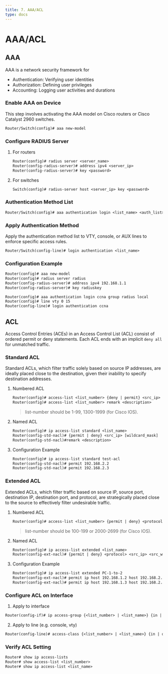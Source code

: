 ```yaml
---
title: 7. AAA/ACL
type: docs
---
```


# AAA/ACL

## AAA

AAA is a network security framework for

- Authentication: Verifying user identities
- Authorization: Defining user privileges
- Accounting: Logging user activities and durations

### Enable AAA on Device

This step involves activating the AAA model on Cisco routers or Cisco Catalyst 2960 switches.

```txt
Router/Switch(config)# aaa new-model
```

### Configure RADIUS Server

1. For routers
   ```txt
   Router(config)# radius server <server_name>
   Router(config-radius-server)# address ipv4 <server_ip>
   Router(config-radius-server)# key <password>
   ```
2. For switches
   ```txt
   Switch(config)# radius-server host <server_ip> key <password>
   ```

### Authentication Method List

```txt
Router/Switch(config)# aaa authentication login <list_name> <auth_list>
```

### Apply Authentication Method

Apply the authentication method list to VTY, console, or AUX lines to enforce specific access rules.

```txt
Router/Switch(config-line)# login authentication <list_name>
```

### Configuration Example

```txt
Router(config)# aaa new-model
Router(config)# radius server radius
Router(config-radius-server)# address ipv4 192.168.1.1
Router(config-radius-server)# key radiuskey

Router(config)# aaa authentication login ccna group radius local
Router(config)# line vty 0 15
Router(config-line)# login authentication ccna
```

## ACL

Access Control Entries (ACEs) in an Access Control List (ACL) consist of ordered permit or deny statements. Each ACL ends with an implicit `deny all` for unmatched traffic.

### Standard ACL

Standard ACLs, which filter traffic solely based on source IP addresses, are ideally placed close to the destination, given their inability to specify destination addresses.

1. Numbered ACL

   ```txt
   Router(config)# access-list <list_number> {deny | permit} <src_ip> [wildcard_mask]
   Router(config)# access-list <list_number> remark <description>
   ```

   > list-number should be 1-99, 1300-1999 (for Cisco IOS).

2. Named ACL

   ```txt
   Router(config)# ip access-list standard <list_name>
   Router(config-std-nacl)# {permit | deny} <src_ip> [wildcard_mask]
   Router(config-std-nacl)#remark <description>
   ```

3. Configuration Example
   ```txt
   Router(config)# ip access-list standard test-acl
   Router(config-std-nacl)# permit 192.168.2.2
   Router(config-std-nacl)# permit 192.168.2.3
   ```

### Extended ACL

Extended ACLs, which filter traffic based on source IP, source port, destination IP, destination port, and protocol, are strategically placed close to the source to effectively filter undesirable traffic.

1. Numbered ACL

   ```txt
   Router(config)# access-list <list_number> {permit | deny} <protocol> <src_ip> <src_wildcard> <dst_ip> <dst_wildcard>
   ```

   > list-number should be 100-199 or 2000-2699 (for Cisco IOS).

2. Named ACL

   ```txt
   Router(config)# ip access-list extended <list_name>
   Router(config-ext-nacl)# {permit | deny} <protocol> <src_ip> <src_wildcard> <dst_ip> <dst_wildcard>
   ```

3. Configuration Example
   ```txt
   Router(config)# ip access-list extended PC-1-to-2
   Router(config-ext-nacl)# permit ip host 192.168.1.2 host 192.168.2.2
   Router(config-ext-nacl)# permit ip host 192.168.1.3 host 192.168.2.3
   ```

### Configure ACL on Interface

1. Apply to interface

```txt
Router(config-if)# ip access-group {<list_number> | <list_name>} {in | out}
```

2. Apply to line (e.g. console, vty)

```txt
Router(config-line)# access-class {<list_number> | <list_name>} {in | out}
```

### Verify ACL Setting

```txt
Router# show ip access-lists
Router# show access-list <list_number>
Router# show ip access-list <list_name>
```
